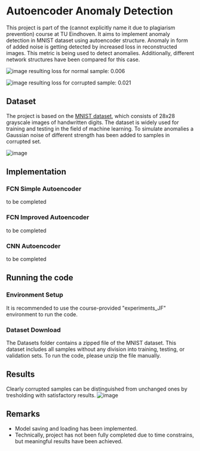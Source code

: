 # Autoencoder Anomaly Detection
This project is part of the (cannot explicitly name it due to plagiarism prevention) course at TU Eindhoven. It aims to implement anomaly detection in MNIST dataset using autoencoder structure. Anomaly in form of added noise is getting detected by increased loss in reconstructed images. This metric is being used to detect anomalies. Additionally, different network structures have been compared for this case.

![image](https://github.com/user-attachments/assets/924845cf-3eb8-48a9-b3ed-7b463f7356fe)
resulting loss for normal sample: 0.006


![image](https://github.com/user-attachments/assets/96beb588-5948-46d4-a1d2-0dc2088f3962)
resulting loss for corrupted sample: 0.021


## Dataset
The project is based on the [MNIST dataset](https://en.wikipedia.org/wiki/MNIST_database), which consists of 28x28 grayscale images of handwritten digits. The dataset is widely used for training and testing in the field of machine learning. To simulate anomalies a Gaussian noise of different strength has been added to samples in corrupted set.

![image](https://github.com/user-attachments/assets/725031f7-26a5-42f8-897b-815891e0773d)


## Implementation
### FCN Simple Autoencoder
to be completed
### FCN Improved Autoencoder
to be completed
### CNN Autoencoder
to be completed

## Running the code

### Environment Setup
It is recommended to use the course-provided "experiments_JF" environment to run the code.

### Dataset Download
The Datasets folder contains a zipped file of the MNIST dataset. This dataset includes all samples without any division into training, testing, or validation sets. To run the code, please unzip the file manually.


## Results
Clearly corrupted samples can be distinguished from unchanged ones by tresholding with satisfactory results.
![image](https://github.com/user-attachments/assets/8a35d8f9-adf5-4bf1-b6f4-1f6c0166a23e)



## Remarks
- Model saving and loading has been implemented.
- Technically, project has not been fully completed due to time constrains, but meaningful results have been achieved.
